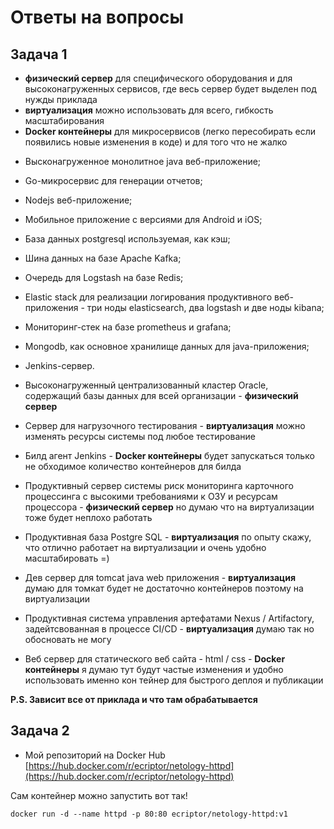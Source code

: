 # Ответы на вопросы

## Задача 1

- **физический сервер** для специфического оборудования и для высоконагруженных сервисов, где весь сервер будет выделен под нужды приклада
- **виртуализация** можно использовать для всего, гибкость масштабирования
- **Docker контейнеры** для микросервисов (легко пересобирать если появились новые изменения в коде) и для того что не жалко


* Высконагруженное монолитное java веб-приложение;
* Go-микросервис для генерации отчетов;
* Nodejs веб-приложение;
* Мобильное приложение c версиями для Android и iOS;
* База данных postgresql используемая, как кэш;
* Шина данных на базе Apache Kafka;
* Очередь для Logstash на базе Redis;
* Elastic stack для реализации логирования продуктивного веб-приложения - три ноды elasticsearch, два logstash и две ноды kibana;
* Мониторинг-стек на базе prometheus и grafana;
* Mongodb, как основное хранилище данных для java-приложения;
* Jenkins-сервер.




* Высоконагруженный централизованный кластер Oracle, содержащий базы данных для всей организации -  **физический сервер** 
* Сервер для нагрузочного тестирования - **виртуализация** можно изменять ресурсы системы под любое тестирование
* Билд агент Jenkins - **Docker контейнеры** будет запускаться только не обходимое количество контейнеров для билда
* Продуктивный сервер системы риск мониторинга карточного процессинга с высокими требованиями к ОЗУ и ресурсам процессора - **физический сервер** но думаю что на виртуализации тоже будет неплохо работать
* Продуктивная база Postgre SQL - **виртуализация** по опыту скажу, что отлично работает на виртуализации и очень удобно масштабировать =)
* Дев сервер для tomcat java web приложения -  **виртуализация** думаю для томкат будет не достаточно контейнеров поэтому на виртуализации
* Продуктивная система управления артефатами Nexus / Artifactory, задейтсвованная в процессе CI/CD - **виртуализация** думаю так но обосновать не могу
* Веб сервер для статического веб сайта - html / css  -  **Docker контейнеры**  я думаю тут будут частые изменения и удобно использовать именно кон
тейнер для быстрого деплоя и публикации

**P.S. Зависит все от приклада и что там обрабатывается** 


## Задача 2

* Мой репозиторий на Docker Hub [https://hub.docker.com/r/ecriptor/netology-httpd](https://hub.docker.com/r/ecriptor/netology-httpd)

Сам контейнер можно запустить вот так!
```
docker run -d --name httpd -p 80:80 ecriptor/netology-httpd:v1
``` 
